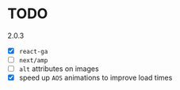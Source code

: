 # TODO

2.0.3

- [x] `react-ga`
- [ ] `next/amp`
- [ ] `alt` attributes on images
- [x] speed up `AOS` animations to improve load times